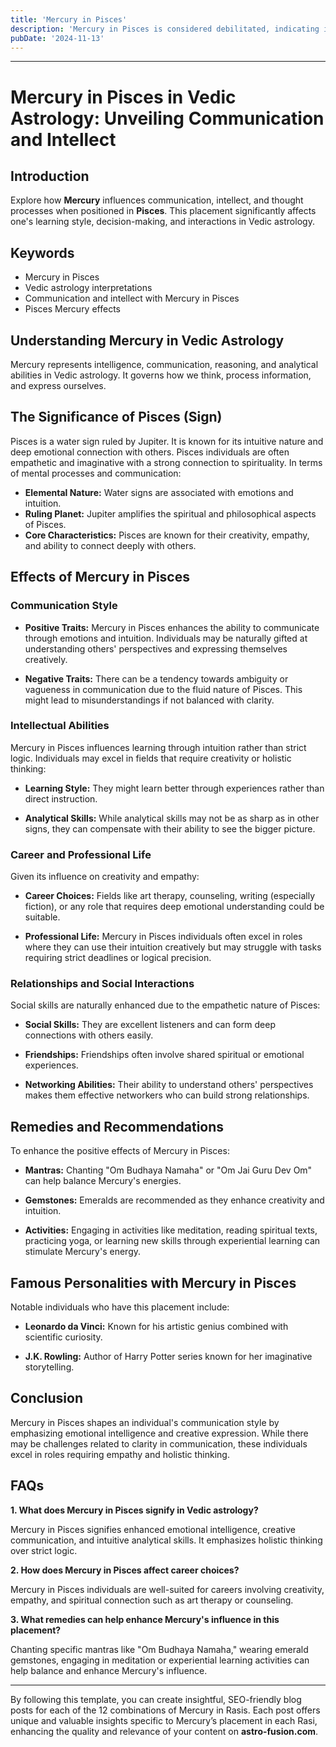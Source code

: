 ```yaml
---
title: 'Mercury in Pisces'
description: 'Mercury in Pisces is considered debilitated, indicating imaginative but sometimes unclear thinking. Individuals are creative, empathetic, and may excel in arts but need to guard against confusion , in Vedic Astrology.'
pubDate: '2024-11-13'
---
```


---

# Mercury in Pisces in Vedic Astrology: Unveiling Communication and Intellect

## Introduction

Explore how **Mercury** influences communication, intellect, and thought processes when positioned in **Pisces**. This placement significantly affects one's learning style, decision-making, and interactions in Vedic astrology.

## Keywords

- Mercury in Pisces
- Vedic astrology interpretations
- Communication and intellect with Mercury in Pisces
- Pisces Mercury effects

## Understanding Mercury in Vedic Astrology

Mercury represents intelligence, communication, reasoning, and analytical abilities in Vedic astrology. It governs how we think, process information, and express ourselves.

## The Significance of Pisces (Sign)

Pisces is a water sign ruled by Jupiter. It is known for its intuitive nature and deep emotional connection with others. Pisces individuals are often empathetic and imaginative with a strong connection to spirituality. In terms of mental processes and communication:

- **Elemental Nature:** Water signs are associated with emotions and intuition.
- **Ruling Planet:** Jupiter amplifies the spiritual and philosophical aspects of Pisces.
- **Core Characteristics:** Pisces are known for their creativity, empathy, and ability to connect deeply with others.

## Effects of Mercury in Pisces

### Communication Style

- **Positive Traits:** Mercury in Pisces enhances the ability to communicate through emotions and intuition. Individuals may be naturally gifted at understanding others' perspectives and expressing themselves creatively.
  
- **Negative Traits:** There can be a tendency towards ambiguity or vagueness in communication due to the fluid nature of Pisces. This might lead to misunderstandings if not balanced with clarity.

### Intellectual Abilities

Mercury in Pisces influences learning through intuition rather than strict logic. Individuals may excel in fields that require creativity or holistic thinking:

- **Learning Style:** They might learn better through experiences rather than direct instruction.
  
- **Analytical Skills:** While analytical skills may not be as sharp as in other signs, they can compensate with their ability to see the bigger picture.

### Career and Professional Life

Given its influence on creativity and empathy:

- **Career Choices:** Fields like art therapy, counseling, writing (especially fiction), or any role that requires deep emotional understanding could be suitable.
  
- **Professional Life:** Mercury in Pisces individuals often excel in roles where they can use their intuition creatively but may struggle with tasks requiring strict deadlines or logical precision.

### Relationships and Social Interactions

Social skills are naturally enhanced due to the empathetic nature of Pisces:

- **Social Skills:** They are excellent listeners and can form deep connections with others easily.
  
- **Friendships:** Friendships often involve shared spiritual or emotional experiences.
  
- **Networking Abilities:** Their ability to understand others' perspectives makes them effective networkers who can build strong relationships.

## Remedies and Recommendations

To enhance the positive effects of Mercury in Pisces:

- **Mantras:** Chanting "Om Budhaya Namaha" or "Om Jai Guru Dev Om" can help balance Mercury's energies.
  
- **Gemstones:** Emeralds are recommended as they enhance creativity and intuition.
  
- **Activities:** Engaging in activities like meditation, reading spiritual texts, practicing yoga, or learning new skills through experiential learning can stimulate Mercury's energy.

## Famous Personalities with Mercury in Pisces

Notable individuals who have this placement include:

- **Leonardo da Vinci:** Known for his artistic genius combined with scientific curiosity.
  
- **J.K. Rowling:** Author of Harry Potter series known for her imaginative storytelling.

## Conclusion

Mercury in Pisces shapes an individual's communication style by emphasizing emotional intelligence and creative expression. While there may be challenges related to clarity in communication, these individuals excel in roles requiring empathy and holistic thinking.

## FAQs

**1. What does Mercury in Pisces signify in Vedic astrology?**

Mercury in Pisces signifies enhanced emotional intelligence, creative communication, and intuitive analytical skills. It emphasizes holistic thinking over strict logic.

**2. How does Mercury in Pisces affect career choices?**

Mercury in Pisces individuals are well-suited for careers involving creativity, empathy, and spiritual connection such as art therapy or counseling.

**3. What remedies can help enhance Mercury's influence in this placement?**

Chanting specific mantras like "Om Budhaya Namaha," wearing emerald gemstones, engaging in meditation or experiential learning activities can help balance and enhance Mercury's influence.

---

By following this template, you can create insightful, SEO-friendly blog posts for each of the 12 combinations of Mercury in Rasis. Each post offers unique and valuable insights specific to Mercury’s placement in each Rasi, enhancing the quality and relevance of your content on **astro-fusion.com**.